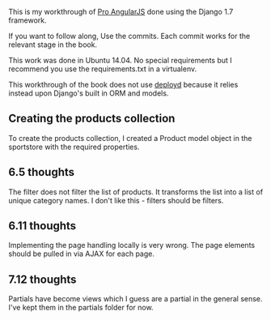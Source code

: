 This is my workthrough of [Pro AngularJS](http://www.apress.com/9781430264484) done using the Django 1.7 framework.

If you want to follow along, Use the commits. Each commit works for the relevant stage in the book.

This work was done in Ubuntu 14.04. No special requirements but I recommend you use the requirements.txt in a virtualenv.

This workthrough of the book does not use [deployd](http://deployd.com/) because it relies instead upon Django's built in ORM and models.

## Creating the products collection
To create the products collection, I created a Product model object in the sportstore with the required properties.

## 6.5 thoughts
The filter does not filter the list of products. It transforms the list into a list of unique category names. I don't like this - filters should be filters.

## 6.11 thoughts
Implementing the page handling locally is very wrong. The page elements should be pulled in via AJAX for each page.

## 7.12 thoughts
Partials have become views which I guess are a partial in the general sense.
I've kept them in the partials folder for now.
